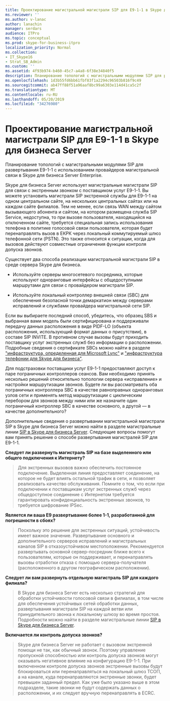 ```yaml
---
title: Проектирование магистральной магистрали SIP для E9-1-1 в Skype для бизнеса Server
ms.reviewer: ''
ms.author: v-lanac
author: lanachin
manager: serdars
audience: ITPro
ms.topic: conceptual
ms.prod: skype-for-business-itpro
localization_priority: Normal
ms.collection:
- IT_Skype16
- Strat_SB_Admin
ms.custom: ''
ms.assetid: 4f93b974-b460-45c7-a4a8-6f38e34840f5
description: Планирование топологий с магистральными модулями SIP для развертывания E9-1-1 с использованием провайдеров магистральной связи в Skype для бизнеса Server Enterprise.
ms.openlocfilehash: 1d3b55fd6bb61fbf83f1a2294c96503b816f9c49
ms.sourcegitcommit: ab47ff88f51a96aaf8bc99a6303e114d41ca5c2f
ms.translationtype: MT
ms.contentlocale: ru-RU
ms.lasthandoff: 05/20/2019
ms.locfileid: "34276980"
---
```

# <a name="design-the-sip-trunk-for-e9-1-1-in-skype-for-business-server"></a>Проектирование магистральной магистрали SIP для E9-1-1 в Skype для бизнеса Server
 
Планирование топологий с магистральными модулями SIP для развертывания E9-1-1 с использованием провайдеров магистральной связи в Skype для бизнеса Server Enterprise.
  
Skype для бизнеса Server использует магистральные магистрали SIP для связи с экстренным звонком с поставщиком услуг E9-1-1. Вы можете установить магистрали SIP экстренной службы для E9-1-1 на одном центральном сайте, на нескольких центральных сайтах или на каждом сайте филиалов. Тем не менее, если связь WAN между сайтом вызывающего абонента и сайтом, на котором размещена служба SIP Service, недоступна, то при вызове пользователя, находящийся на отключенном сайте, требуется специальная запись использования телефона в политике голосовой связи пользователя, которая будет перенаправлять вызов в ЕКРК через локальный коммутируемый шлюз телефонной сети (PSTN). Это также относится к ситуации, когда для вызовов действуют совместные ограничения функции контроля допуска звонков.
  
Существует два способа реализации магистральной магистрали SIP в среде сервера Skype для бизнеса.
  
- Используйте серверы многосетевого посредника, которые используют одноранговые интерфейсы с общедоступными маршрутами для связи с провайдером магистрали SIP.
    
- Используйте локальный контроллер внешней связи (SBC) для обеспечения безопасной точки демаркатион между серверами исправлений и службами провайдера магистральной сети SIP.
    
Если вы выбираете последний способ, убедитесь, что образец SBS и выбранная вами модель были сертифицирована и поддерживали передачу данных расположения в виде PIDF-LO (объекта расположения, использующий формат данных о присутствии), в составе SIP INVITE. В противном случае вызовы будут приходить поставщику услуг экстренных служб без информации о расположении. Подробные сведения о сертификате SBCs можно найти в разделе ["инфраструктура, определенная для Microsoft Lync"](https://go.microsoft.com/fwlink/p/?LinkId=248425) и ["инфраструктура телефонии для Skype для бизнеса"](https://docs.microsoft.com/SkypeForBusiness/certification/infra-gateways). 
  
Для подстраховки поставщики услуг E9-1-1 предоставляют доступ к паре пограничных контроллеров сеансов. Вам необходимо принять несколько решений относительно топологии сервера «исправление» и настройки маршрутизации звонков. Будете ли вы рассматривать оба пограничных контроллера SBC в качестве равноправных одноранговых узлов сети и применять метод маршрутизации с циклическим перебором для звонков между ними или же назначите один пограничный контроллер SBC в качестве основного, а другой — в качестве дополнительного?
  
Дополнительные сведения о развертывании магистральной магистрали SIP в Skype для бизнеса Server можно найти в разделе магистральные линии [SIP в Skype для бизнеса Server](sip-trunking.md). Следующие вопросы помогут вам принять решение о способе развертывания магистралей SIP для E9-1-1.
  
 **Следует ли развернуть магистраль SIP на базе выделенного или общего подключения к Интернету?**
  
> Для экстренных вызовов важно обеспечить постоянное подключение. Выделенная линия предоставляет соединение, на которое не будет влиять остальной трафик в сети, и позволяет реализовать качество обслуживания. Помните о том, что если при подключении к поставщикам услуг экстренных служб через общедоступное соединение с Интернетом требуется гарантировать конфиденциальность экстренных звонков, то требуется шифрование IPSec. 
    
 **Является ли ваша E9 развертывание более 1-1, разработанной для погрешности в сбоях?**
  
> Поскольку это решение для экстренных ситуаций, устойчивость имеет важное значение. Развертывание основного и дополнительного серверов исправлений и магистральных каналов SIP в отказоустойчивом местоположении. Рекомендуется развертывать основной сервер-посредник ближе всего к пользователям, которые он поддерживает, и перенаправлять вызовы отработки отказа с помощью сервера-получателя (расположенного в другом географическом расположении). 
    
 **Следует ли вам развернуть отдельную магистраль SIP для каждого филиала?**
  
> В Skype для бизнеса Server есть несколько стратегий для обработки устойчивости голосовой связи в филиалах, в том числе для обеспечения устойчивых сетей обработки данных, развертывания магистрали SIP на каждой ветви или принудительного звонка к локальному шлюзу во время простоя. Подробности можно найти в разделе магистральные линии [SIP в Skype для бизнеса Server](sip-trunking.md).
    
 **Включается ли контроль допуска звонков?**
  
> Skype для бизнеса Server не работает с вызовом экстренной помощи не так, как обычный звонок. Поэтому управление пропускной способностью или контроль допуска звонков могут оказывать негативное влияние на конфигурацию E9-1-1. При включенном контроле допуска звонков экстренные вызовы будут блокироваться или перенаправляться на локальный шлюз ТСОП, а на канале, куда перенаправляются экстренные звонки, будет превышен заданный предел. Как уже было указано выше в этом подразделе, такие звонки не будут содержать данных о расположении, и их следует вручную перенаправлять в ECRC.
    

